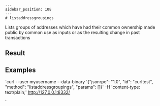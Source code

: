 
    ---
    sidebar_position: 108
    ---
    # listaddressgroupings

Lists groups of addresses which have had their common ownership made public by common use as inputs or as the resulting change in past transactions

## Result

## Examples

`curl --user myusername --data-binary '{"jsonrpc": "1.0", "id": "curltest", "method": "listaddressgroupings", "params": []}' -H 'content-type: text/plain;' http://127.0.0.1:8332/

`